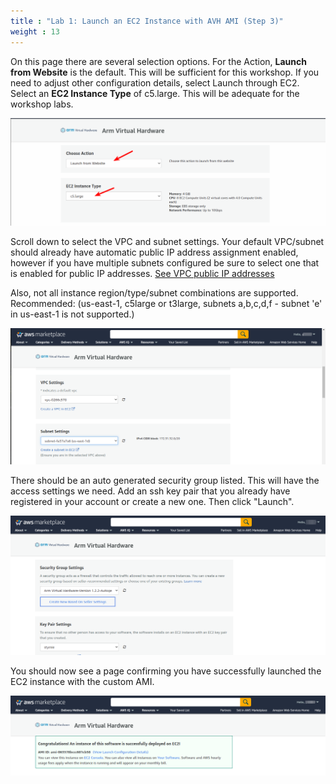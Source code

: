 ```yaml
---
title : "Lab 1: Launch an EC2 Instance with AVH AMI (Step 3)"
weight : 13
---
```


On this page there are several selection options. For the Action, **Launch from Website** is the default. This will be sufficient for this workshop. If you need to adjust other configuration details, select Launch through EC2. Select an **EC2 Instance Type** of c5.large. This will be adequate for the workshop labs.

![avh_overview](/static/marketplace-5.png)

Scroll down to select the VPC and subnet settings.  Your default VPC/subnet should already have automatic public IP address assignment enabled, however if you have multiple subnets configured be sure to select one that is enabled for public IP addresses. [See VPC public IP addresses](/300-labs/lab-1/s3/publicip)

Also, not all instance region/type/subnet combinations are supported. Recommended: (us-east-1, c5large or t3large, subnets a,b,c,d,f - subnet 'e' in us-east-1 is not supported.) 

![avh_overview](/static/marketplace-6.png)

There should be an auto generated security group listed. This will have the access settings we need. Add an ssh key pair that you already have registered in your account or create a new one. Then click "Launch".

![avh_overview](/static/marketplace-7.png)

You should now see a page confirming you have successfully launched the EC2 instance with the custom AMI.

![avh_overview](/static/marketplace-8.png)

